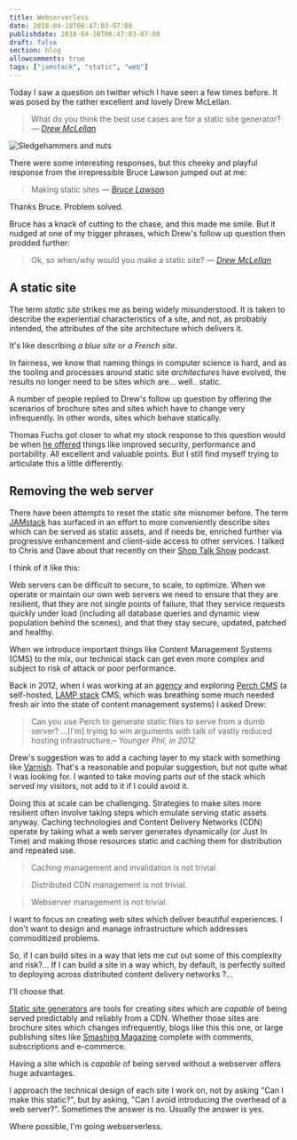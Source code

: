 ```yaml
---
title: Webserverless
date: 2018-04-10T06:47:03-07:00
publishdate: 2018-04-10T06:47:03-07:00
draft: false
section: blog
allowcomments: true
tags: ["jamstack", "static", "web"]
---
```


Today I saw a question on twitter which I have seen a few times before. It was posed by the rather excellent and lovely Drew McLellan.

> What do you think the best use cases are for a static site generator? <cite>— <a href="https://twitter.com/drewm/status/983634762433810432">Drew McLellan</a></cite>

![Sledgehammers and nuts](/images/sledgehammer-nut.jpg "Sledgehammers and nuts")

There were some interesting responses, but this cheeky and playful response from the irrepressible Bruce Lawson jumped out at me:

> Making static sites <cite>— <a href="https://twitter.com/brucel/status/983634971956056064">Bruce Lawson</a></cite>

Thanks Bruce. Problem solved.

Bruce has a knack of cutting to the chase, and this made me smile. But it nudged at one of my trigger phrases, which Drew's follow up question then prodded further:

> Ok, so when/why would you make a static site? <cite>— <a href="https://twitter.com/drewm/status/983635104286281729">Drew McLellan</a></cite>


<!--more-->

## A static site

The term _static site_ strikes me as being widely misunderstood. It is taken to describe the experiential characteristics of a site, and not, as probably intended, the attributes of the site architecture which delivers it.

It's like describing _a blue site_ or _a French site_.

In fairness, we know that naming things in computer science is hard, and as the tooling and processes around static site _architectures_ have evolved, the results no longer need to be sites which are... well.. static.

A number of people replied to Drew's follow up question by offering the scenarios of brochure sites and sites which have to change very infrequently. In other words, sites which behave statically.

Thomas Fuchs got closer to what my stock response to this question would be when [he offered](https://twitter.com/thomasfuchs/status/983647675227824130) things like improved security, performance and portability. All excellent and valuable points. But I still find myself trying to articulate this a little differently.


## Removing the web server

There have been attempts to reset the static site misnomer before. The term [JAMstack](https://www.jamstack.org) has surfaced in an effort to more conveniently describe sites which can be served as static assets, and if needs be, enriched further via progressive enhancement and client-side access to other services. I talked to Chris and Dave about that recently on their [Shop Talk Show](https://shoptalkshow.com/episodes/303-jam-stack-phil-hawksworth/) podcast.

I think of it like this:

Web servers can be difficult to secure, to scale, to optimize. When we operate or maintain our own web servers we need to ensure that they are resilient, that they are not single points of failure, that they service requests quickly under load (including all database queries and dynamic view population behind the scenes), and that they stay secure, updated, patched and healthy.

When we introduce important things like Content Management Systems (CMS) to the mix, our technical stack can get even more complex and subject to risk of attack or poor performance.

Back in 2012, when I was working at an [agency](https://www.rga.com) and exploring [Perch CMS](https://grabaperch.com/) (a self-hosted, [LAMP stack](https://en.wikipedia.org/wiki/LAMP_(software_bundle)) CMS, which was breathing some much needed fresh air into the state of content management systems) I asked Drew:

> Can you use Perch to generate static files to serve from a dumb server? ...[I'm] trying to win arguments with talk of vastly reduced hosting infrastructure.<cite>– Younger Phil, in 2012</cite>

Drew's suggestion was to add a caching layer to my stack with something like [Varnish](https://varnish-cache.org/). That's a reasonable and popular suggestion, but not quite what I was looking for. I wanted to take moving parts _out_ of the stack which served my visitors, not add to it if I could avoid it.

Doing this at scale can be challenging. Strategies to make sites more resilient often involve taking steps which emulate serving static assets anyway. Caching technologies and Content Delivery Networks (CDN) operate by taking what a web server generates dynamically (or Just In Time) and making those resources static and caching them for distribution and repeated use.

> Caching management and invalidation is not trivial.

> Distributed CDN management is not trivial.

> Webserver management is not trivial.

I want to focus on creating web sites which deliver beautiful experiences. I don't want to design and manage infrastructure which addresses commoditized problems.

So, if I can build sites in a way that lets me cut out some of this complexity and risk?... If I can build a site in a way which, by default, is perfectly suited to deploying across distributed content delivery networks ?...

I'll choose that.

[Static site generators](https://staticgen.io) are tools for creating sites which are _capable_ of being served predictably and reliably from a CDN. Whether those sites are brochure sites which changes infrequently, blogs like this this one, or large publishing sites like [Smashing Magazine](https://www.netlify.com/blog/2017/03/16/smashing-magazine-just-got-10x-faster/) complete with comments, subscriptions and e-commerce.

Having a site which is _capable_ of being served without a webserver offers huge advantages.

I approach the technical design of each site I work on, not by asking "Can I make this static?", but by asking, "Can I avoid introducing the overhead of a web server?". Sometimes the answer is no. Usually the answer is yes.

Where possible, I'm going webserverless.



